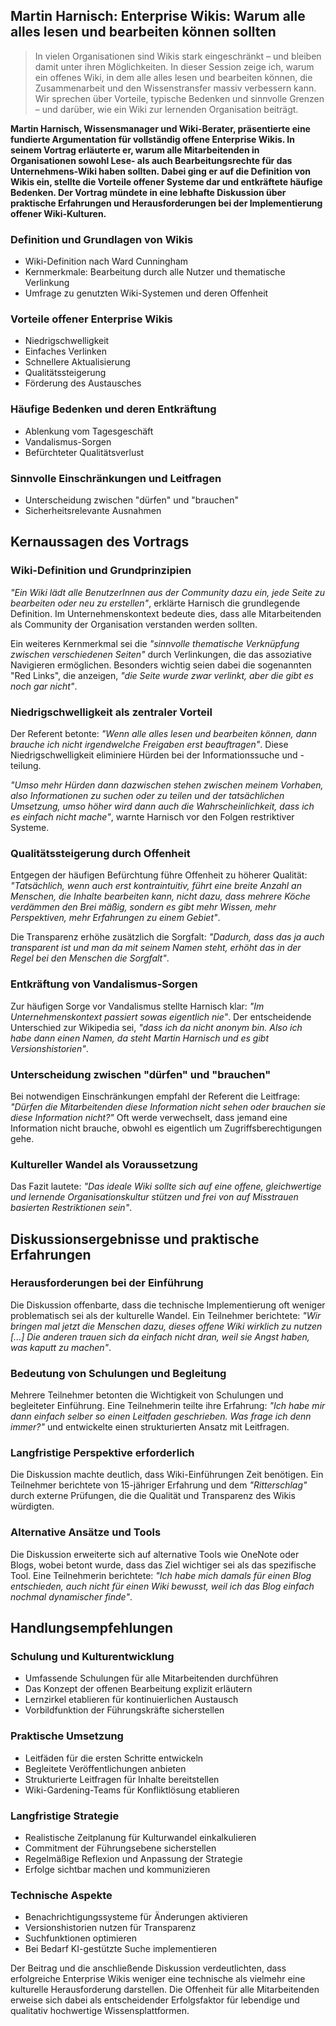## Martin Harnisch: Enterprise Wikis: Warum alle alles lesen und bearbeiten können sollten

> In vielen Organisationen sind Wikis stark eingeschränkt – und bleiben damit unter ihren Möglichkeiten. In dieser Session zeige ich, warum ein offenes Wiki, in dem alle alles lesen und bearbeiten können, die Zusammenarbeit und den Wissenstransfer massiv verbessern kann. Wir sprechen über Vorteile, typische Bedenken und sinnvolle Grenzen – und darüber, wie ein Wiki zur lernenden Organisation beiträgt.

**Martin Harnisch, Wissensmanager und Wiki-Berater, präsentierte eine fundierte Argumentation für vollständig offene Enterprise Wikis. In seinem Vortrag erläuterte er, warum alle Mitarbeitenden in Organisationen sowohl Lese- als auch Bearbeitungsrechte für das Unternehmens-Wiki haben sollten. Dabei ging er auf die Definition von Wikis ein, stellte die Vorteile offener Systeme dar und entkräftete häufige Bedenken. Der Vortrag mündete in eine lebhafte Diskussion über praktische Erfahrungen und Herausforderungen bei der Implementierung offener Wiki-Kulturen.**

### Definition und Grundlagen von Wikis
- Wiki-Definition nach Ward Cunningham
- Kernmerkmale: Bearbeitung durch alle Nutzer und thematische Verlinkung
- Umfrage zu genutzten Wiki-Systemen und deren Offenheit

### Vorteile offener Enterprise Wikis
- Niedrigschwelligkeit
- Einfaches Verlinken
- Schnellere Aktualisierung
- Qualitätssteigerung
- Förderung des Austausches

### Häufige Bedenken und deren Entkräftung
- Ablenkung vom Tagesgeschäft
- Vandalismus-Sorgen
- Befürchteter Qualitätsverlust

### Sinnvolle Einschränkungen und Leitfragen
- Unterscheidung zwischen "dürfen" und "brauchen"
- Sicherheitsrelevante Ausnahmen

## Kernaussagen des Vortrags

### Wiki-Definition und Grundprinzipien

*"Ein Wiki lädt alle BenutzerInnen aus der Community dazu ein, jede Seite zu bearbeiten oder neu zu erstellen"*, erklärte Harnisch die grundlegende Definition. Im Unternehmenskontext bedeute dies, dass alle Mitarbeitenden als Community der Organisation verstanden werden sollten.

Ein weiteres Kernmerkmal sei die *"sinnvolle thematische Verknüpfung zwischen verschiedenen Seiten"* durch Verlinkungen, die das assoziative Navigieren ermöglichen. Besonders wichtig seien dabei die sogenannten "Red Links", die anzeigen, *"die Seite wurde zwar verlinkt, aber die gibt es noch gar nicht"*.

### Niedrigschwelligkeit als zentraler Vorteil

Der Referent betonte: *"Wenn alle alles lesen und bearbeiten können, dann brauche ich nicht irgendwelche Freigaben erst beauftragen"*. Diese Niedrigschwelligkeit eliminiere Hürden bei der Informationssuche und -teilung.

*"Umso mehr Hürden dann dazwischen stehen zwischen meinem Vorhaben, also Informationen zu suchen oder zu teilen und der tatsächlichen Umsetzung, umso höher wird dann auch die Wahrscheinlichkeit, dass ich es einfach nicht mache"*, warnte Harnisch vor den Folgen restriktiver Systeme.

### Qualitätssteigerung durch Offenheit

Entgegen der häufigen Befürchtung führe Offenheit zu höherer Qualität: *"Tatsächlich, wenn auch erst kontraintuitiv, führt eine breite Anzahl an Menschen, die Inhalte bearbeiten kann, nicht dazu, dass mehrere Köche verdämmen den Brei mäßig, sondern es gibt mehr Wissen, mehr Perspektiven, mehr Erfahrungen zu einem Gebiet"*.

Die Transparenz erhöhe zusätzlich die Sorgfalt: *"Dadurch, dass das ja auch transparent ist und man da mit seinem Namen steht, erhöht das in der Regel bei den Menschen die Sorgfalt"*.

### Entkräftung von Vandalismus-Sorgen

Zur häufigen Sorge vor Vandalismus stellte Harnisch klar: *"Im Unternehmenskontext passiert sowas eigentlich nie"*. Der entscheidende Unterschied zur Wikipedia sei, *"dass ich da nicht anonym bin. Also ich habe dann einen Namen, da steht Martin Harnisch und es gibt Versionshistorien"*.

### Unterscheidung zwischen "dürfen" und "brauchen"

Bei notwendigen Einschränkungen empfahl der Referent die Leitfrage: *"Dürfen die Mitarbeitenden diese Information nicht sehen oder brauchen sie diese Information nicht?"* Oft werde verwechselt, dass jemand eine Information nicht brauche, obwohl es eigentlich um Zugriffsberechtigungen gehe.

### Kultureller Wandel als Voraussetzung

Das Fazit lautete: *"Das ideale Wiki sollte sich auf eine offene, gleichwertige und lernende Organisationskultur stützen und frei von auf Misstrauen basierten Restriktionen sein"*.

## Diskussionsergebnisse und praktische Erfahrungen

### Herausforderungen bei der Einführung

Die Diskussion offenbarte, dass die technische Implementierung oft weniger problematisch sei als der kulturelle Wandel. Ein Teilnehmer berichtete: *"Wir bringen mal jetzt die Menschen dazu, dieses offene Wiki wirklich zu nutzen [...] Die anderen trauen sich da einfach nicht dran, weil sie Angst haben, was kaputt zu machen"*.

### Bedeutung von Schulungen und Begleitung

Mehrere Teilnehmer betonten die Wichtigkeit von Schulungen und begleiteter Einführung. Eine Teilnehmerin teilte ihre Erfahrung: *"Ich habe mir dann einfach selber so einen Leitfaden geschrieben. Was frage ich denn immer?"* und entwickelte einen strukturierten Ansatz mit Leitfragen.

### Langfristige Perspektive erforderlich

Die Diskussion machte deutlich, dass Wiki-Einführungen Zeit benötigen. Ein Teilnehmer berichtete von 15-jähriger Erfahrung und dem *"Ritterschlag"* durch externe Prüfungen, die die Qualität und Transparenz des Wikis würdigten.

### Alternative Ansätze und Tools

Die Diskussion erweiterte sich auf alternative Tools wie OneNote oder Blogs, wobei betont wurde, dass das Ziel wichtiger sei als das spezifische Tool. Eine Teilnehmerin berichtete: *"Ich habe mich damals für einen Blog entschieden, auch nicht für einen Wiki bewusst, weil ich das Blog einfach nochmal dynamischer finde"*.

## Handlungsempfehlungen

### Schulung und Kulturentwicklung
- Umfassende Schulungen für alle Mitarbeitenden durchführen
- Das Konzept der offenen Bearbeitung explizit erläutern
- Lernzirkel etablieren für kontinuierlichen Austausch
- Vorbildfunktion der Führungskräfte sicherstellen

### Praktische Umsetzung
- Leitfäden für die ersten Schritte entwickeln
- Begleitete Veröffentlichungen anbieten
- Strukturierte Leitfragen für Inhalte bereitstellen
- Wiki-Gardening-Teams für Konfliktlösung etablieren

### Langfristige Strategie
- Realistische Zeitplanung für Kulturwandel einkalkulieren
- Commitment der Führungsebene sicherstellen
- Regelmäßige Reflexion und Anpassung der Strategie
- Erfolge sichtbar machen und kommunizieren

### Technische Aspekte
- Benachrichtigungssysteme für Änderungen aktivieren
- Versionshistorien nutzen für Transparenz
- Suchfunktionen optimieren
- Bei Bedarf KI-gestützte Suche implementieren

Der Beitrag und die anschließende Diskussion verdeutlichten, dass erfolgreiche Enterprise Wikis weniger eine technische als vielmehr eine kulturelle Herausforderung darstellen. Die Offenheit für alle Mitarbeitenden erweise sich dabei als entscheidender Erfolgsfaktor für lebendige und qualitativ hochwertige Wissensplattformen.